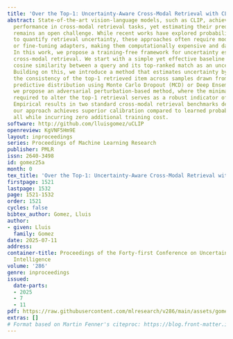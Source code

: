 ```yaml
---
title: 'Over the Top-1: Uncertainty-Aware Cross-Modal Retrieval with CLIP'
abstract: State-of-the-art vision-language models, such as CLIP, achieve remarkable
  performance in cross-modal retrieval tasks, yet estimating their predictive uncertainty
  remains an open challenge. While recent works have explored probabilistic embeddings
  to quantify retrieval uncertainty, these approaches often require model retraining
  or fine-tuning adapters, making them computationally expensive and dataset-dependent.
  In this work, we propose a training-free framework for uncertainty estimation in
  cross-modal retrieval. We start with a simple yet effective baseline that uses the
  cosine similarity between a query and its top-ranked match as an uncertainty measure.
  Building on this, we introduce a method that estimates uncertainty by analyzing
  the consistency of the top-1 retrieved item across samples drawn from the posterior
  predictive distribution using Monte Carlo Dropout (MCD) or Deep Ensembles. Finally,
  we propose an adversarial perturbation-based method, where the minimal perturbation
  required to alter the top-1 retrieval serves as a robust indicator of uncertainty.
  Empirical results in two standard cross-modal retrieval benchmarks demonstrate that
  our approach achieves superior calibration compared to learned probabilistic methods,
  all while incurring zero additional training cost.
software: http://github.com/lluisgomez/uCLIP
openreview: KgVNF5Hm9E
layout: inproceedings
series: Proceedings of Machine Learning Research
publisher: PMLR
issn: 2640-3498
id: gomez25a
month: 0
tex_title: 'Over the Top-1: Uncertainty-Aware Cross-Modal Retrieval with CLIP'
firstpage: 1521
lastpage: 1532
page: 1521-1532
order: 1521
cycles: false
bibtex_author: Gomez, Lluis
author:
- given: Lluis
  family: Gomez
date: 2025-07-11
address:
container-title: Proceedings of the Forty-first Conference on Uncertainty in Artificial
  Intelligence
volume: '286'
genre: inproceedings
issued:
  date-parts:
  - 2025
  - 7
  - 11
pdf: https://raw.githubusercontent.com/mlresearch/v286/main/assets/gomez25a/gomez25a.pdf
extras: []
# Format based on Martin Fenner's citeproc: https://blog.front-matter.io/posts/citeproc-yaml-for-bibliographies/
---
```

